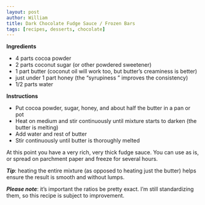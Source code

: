 ```yaml
---
layout: post
author: William
title: Dark Chocolate Fudge Sauce / Frozen Bars
tags: [recipes, desserts, chocolate]
---
```


**Ingredients**

 - 4 parts cocoa powder
 - 2 parts coconut sugar (or other powdered sweetener)<!--more-->
 - 1 part butter (coconut oil will work too, but butter’s creaminess is better)
 - just under 1 part honey (the “syrupiness ” improves the consistency)
 - 1/2 parts water

**Instructions**

 - Put cocoa powder, sugar, honey, and about half the butter in a pan or pot
 - Heat on medium and stir continuously until mixture starts to darken (the butter is melting)
 - Add water and rest of butter
 - Stir continuously until butter is thoroughly melted

At this point you have a very rich, very thick fudge sauce.  You can use as is, or spread on parchment paper and freeze for several hours.

*__Tip__*: heating the entire mixture (as opposed to heating just the butter) helps ensure the result is smooth and without lumps.

*__Please note__*: it’s important the ratios be pretty exact.  I’m still standardizing them, so this recipe is subject to improvement.
